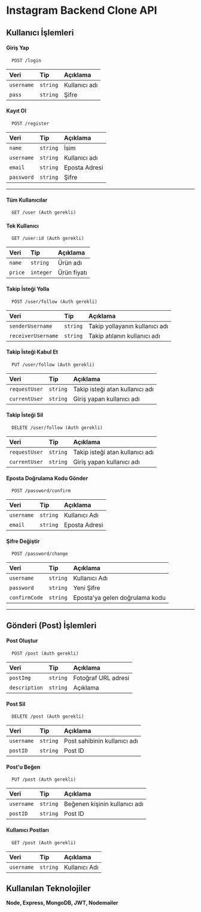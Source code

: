 
# Instagram Backend Clone API


## Kullanıcı İşlemleri

#### Giriş Yap

```http
  POST /login
```

| Veri | Tip     | Açıklama                       |
| :-------- | :------- | :-------------------------------- |
| `username`      | `string` | Kullanıcı adı |
| `pass`      | `string` | Şifre |

#### Kayıt Ol

```http
  POST /register
```

| Veri | Tip     | Açıklama                       |
| :-------- | :------- | :-------------------------------- |
| `name`      | `string` | İsim |
| `username`      | `string` | Kullanıcı adı |
| `email`      | `string` | Eposta Adresi |
| `password`      | `string` | Şifre |

---
#### Tüm Kullanıcılar

```http
  GET /user (Auth gerekli)
```

#### Tek Kullanıcı

```http
  GET /user:id (Auth gerekli)
```


| Veri | Tip     | Açıklama                       |
| :-------- | :------- | :-------------------------------- |
| `name`      | `string` | Ürün adı |
| `price`      | `integer` | Ürün fiyatı |



#### Takip İsteği Yolla

```http
  POST /user/follow (Auth gerekli)
```


| Veri | Tip     | Açıklama                       |
| :-------- | :------- | :-------------------------------- |
| `senderUsername`      | `string` | Takip yollayanın kullanıcı adı |
| `receiverUsername`    | `string` | Takip atılanın kullanıcı adı |


#### Takip İsteği Kabul Et

```http
  PUT /user/follow (Auth gerekli)
```

| Veri | Tip     | Açıklama                       |
| :-------- | :------- | :-------------------------------- |
| `requestUser`      | `string` | Takip isteği atan kullanıcı adı |
| `currentUser`      | `string` | Giriş yapan kullanıcı adı |

#### Takip İsteği Sil

```http
  DELETE /user/follow (Auth gerekli)
```

| Veri | Tip     | Açıklama                       |
| :-------- | :------- | :-------------------------------- |
| `requestUser`      | `string` | Takip isteği atan kullanıcı adı |
| `currentUser`      | `string` | Giriş yapan kullanıcı adı |

#### Eposta Doğrulama Kodu Gönder

```http
  POST /password/confirm
```

| Veri | Tip     | Açıklama                       |
| :-------- | :------- | :-------------------------------- |
| `username`      | `string` | Kullanıcı Adı |
| `email`    | `string` | Eposta Adresi |
  
#### Şifre Değiştir

```http
  POST /password/change
```

| Veri | Tip     | Açıklama                       |
| :-------- | :------- | :-------------------------------- |
| `username`      | `string` | Kullanıcı Adı |
| `password`    | `string` | Yeni Şifre |
| `confirmCode`    | `string` | Eposta'ya gelen doğrulama kodu |
  
---
## Gönderi (Post) İşlemleri

#### Post Oluştur

```http
  POST /post (Auth gerekli)
```

| Veri | Tip     | Açıklama                       |
| :-------- | :------- | :-------------------------------- |
| `postImg`      | `string` | Fotoğraf URL adresi |
| `description`  | `string` | Açıklama |

#### Post Sil

```http
  DELETE /post (Auth gerekli)
```

| Veri | Tip     | Açıklama                       |
| :-------- | :------- | :-------------------------------- |
| `username`      | `string` | Post sahibinin kullanıcı adı |
| `postID`  | `string` | Post ID |

#### Post'u Beğen

```http
  PUT /post (Auth gerekli)
```

| Veri | Tip     | Açıklama                       |
| :-------- | :------- | :-------------------------------- |
| `username`      | `string` | Beğenen kişinin kullanıcı adı |
| `postID`  | `string` | Post ID |

#### Kullanıcı Postları

```http
  GET /post (Auth gerekli)
```

| Veri | Tip     | Açıklama                       |
| :-------- | :------- | :-------------------------------- |
| `username`      | `string` | Kullanıcı Adı |

## Kullanılan Teknolojiler

**Node, Express, MongoDB, JWT, Nodemailer**


  